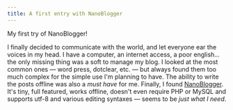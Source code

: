 ```yaml
---
title: A first entry with NanoBlogger
---
```


My first try of NanoBlogger!

I finally decided to communicate with the world, and let everyone ear the voices in my head.
I have a computer, an internet access, a poor english... the only missing thing was a soft to manage
my blog. I looked at the most common ones — word press, dotclear, etc. — but always found them too much
complex for the simple use I'm planning to have. The ability to write the posts offline was also
a *must have* for me.
Finally, I found [NanoBlogger][1]. It's tiny, full featured,
works offline, doesn't even require PHP or MySQL and supports utf-8 and various editing syntaxes — seems to
be *just what I need*.

[1]: http://nanoblogger.sourceforge.net/ "NanoBlogger"
